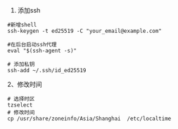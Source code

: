 1. 添加ssh 
```shell
#新增shell
ssh-keygen -t ed25519 -C "your_email@example.com"

#在后台启动ssh代理
eval "$(ssh-agent -s)"

# 添加私钥
ssh-add ~/.ssh/id_ed25519
```

2、修改时间
```shell
# 选择时区
tzselect
# 修改时间
cp /usr/share/zoneinfo/Asia/Shanghai  /etc/localtime
```